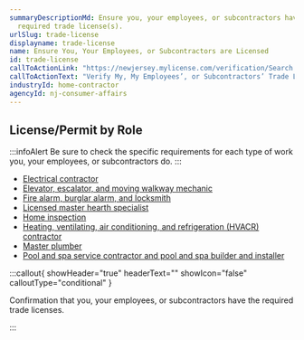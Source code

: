 ```yaml
---
summaryDescriptionMd: Ensure you, your employees, or subcontractors have any
  required trade license(s).
urlSlug: trade-license
displayname: trade-license
name: Ensure You, Your Employees, or Subcontractors are Licensed
id: trade-license
callToActionLink: "https://newjersey.mylicense.com/verification/Search.aspx?facility=N"
callToActionText: "Verify My, My Employees’, or Subcontractors’ Trade Licenses"
industryId: home-contractor
agencyId: nj-consumer-affairs
---
```


## License/Permit by Role

:::infoAlert
Be sure to check the specific requirements for each type of work you, your employees, or subcontractors do.
:::

- [Electrical contractor](https://www.njconsumeraffairs.gov/elec/Pages/default.aspx)
- [Elevator, escalator, and moving walkway mechanic](https://www.njconsumeraffairs.gov/esc/Pages/default.aspx)
- [Fire alarm, burglar alarm, and locksmith](https://www.njconsumeraffairs.gov/fbl/Pages/default.aspx)
- [Licensed master hearth specialist](https://www.njconsumeraffairs.gov/mhs/Pages/default.aspx)
- [Home inspection](https://www.njconsumeraffairs.gov/hom/Pages/default.aspx)
- [Heating, ventilating, air conditioning, and refrigeration (HVACR) contractor](https://www.njconsumeraffairs.gov/hvacr/Pages/default.aspx)
- [Master plumber](https://www.njconsumeraffairs.gov/plu/Pages/default.aspx)
- [Pool and spa service contractor and pool and spa builder and installer](https://www.njconsumeraffairs.gov/pool/Pages/default.aspx)

:::callout{ showHeader="true" headerText="" showIcon="false" calloutType="conditional" }

Confirmation that you, your employees, or subcontractors have the required trade licenses.

:::

